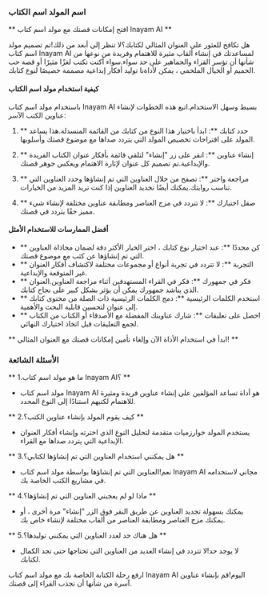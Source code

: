 ### اسم المولد اسم الكتاب

** افتح إمكانات قصتك مع مولد اسم كتاب Inayam AI **

هل تكافح للعثور على العنوان المثالي لكتابك؟لا تنظر إلى أبعد من ذلك!تم تصميم مولد اسم كتاب Inayam AI لمساعدتك في إنشاء ألقاب مثيرة للاهتمام وفريدة من نوعها من شأنها أن تؤسر القراء والجماهير على حد سواء.سواء أكنت تكتب لغزًا مثيرًا أو قصة حب الحميم أو الخيال الملحمي ، يمكن لأداةنا توليد أفكار إبداعية مصممة خصيصًا لنوع كتابك.

#### كيفية استخدام مولد اسم الكتاب

باستخدام مولد اسم كتاب Inayam AI بسيط وسهل الاستخدام.اتبع هذه الخطوات لإنشاء عناوين الكتب الآسر:

1. ** حدد كتابك **: ابدأ باختيار هذا النوع من كتابك من القائمة المنسدلة.هذا يساعد المولد على اقتراحات تخصيص المولد التي يتردد صداها مع موضوع قصتك وأسلوبها.

2. ** إنشاء عناوين **: انقر على زر "إنشاء" لتلقي قائمة بأفكار عنوان الكتاب الفريدة والإبداعية.تم تصميم كل عنوان لإثارة الاهتمام ويعكس جوهر قصتك.

3. ** مراجعة واختر **: تصفح من خلال العناوين التي تم إنشاؤها وحدد العناوين التي تناسب روايتك.يمكنك أيضًا تجديد العناوين إذا كنت تريد المزيد من الخيارات.

4. ** صقل اختيارك **: لا تتردد في مزج العناصر ومطابقة عناوين مختلفة لإنشاء شيء مميز حقًا يتردد في قصتك.

#### أفضل الممارسات للاستخدام الأمثل

- ** كن محددًا **: عند اختيار نوع كتابك ، اختر الخيار الأكثر دقة لضمان محاذاة العناوين التي تم إنشاؤها عن كثب مع موضوع قصتك.
- ** التجربة **: لا تتردد في تجربة أنواع أو مجموعات مختلفة لاكتشاف أفكار العنوان غير المتوقعة والإبداعية.
- ** فكر في جمهورك **: فكر في القراء المستهدفين أثناء مراجعة العناوين.العنوان الذي يناشد جمهورك يمكن أن يؤثر بشكل كبير على نجاح كتابك.
- ** استخدم الكلمات الرئيسية **: دمج الكلمات الرئيسية ذات الصلة من محتوى كتابك إلى عنوان لتحسين قابلية البحث والأهمية.
- ** احصل على تعليقات **: شارك عناوينك المفضلة مع الأصدقاء أو الكتاب من الكتاب لجمع التعليقات قبل اتخاذ اختيارك النهائي.

** ابدأ في استخدام الأداة الآن وإلغاء تأمين إمكانات قصتك مع العنوان المثالي! **

### الأسئلة الشائعة

** 1.ما هو مولد اسم كتاب Inayam AI؟ **
- مولد اسم كتاب Inayam AI هو أداة تساعد المؤلفين على إنشاء عناوين فريدة ومثيرة للاهتمام لكتبهم استنادًا إلى النوع المحدد.

** 2.كيف يقوم المولد بإنشاء عناوين الكتب؟ **
- يستخدم المولد خوارزميات متقدمة لتحليل النوع الذي اخترته وإنشاء أفكار العنوان الإبداعية التي يتردد صداها مع القراء.

** 3.هل يمكنني استخدام العناوين التي تم إنشاؤها لكتابي؟ **
- نعم!العناوين التي تم إنشاؤها بواسطة مولد اسم كتاب Inayam AI مجاني لاستخدامه في مشاريع الكتب الخاصة بك.

** 4.ماذا لو لم يعجبني العناوين التي تم إنشاؤها؟ **
- يمكنك بسهولة تجديد العناوين عن طريق النقر فوق الزر "إنشاء" مرة أخرى ، أو يمكنك مزج العناصر ومطابقة العناصر من ألقاب مختلفة لإنشاء خاص بك.

** 5.هل هناك حد لعدد العناوين التي يمكنني توليدها؟ **
- لا يوجد حد!لا تتردد في إنشاء العديد من العناوين التي تحتاجها حتى تجد الكمال لكتابك.

ارفع رحلة الكتابة الخاصة بك مع مولد اسم كتاب Inayam AI اليوم!قم بإنشاء عناوين آسرة من شأنها أن تجذب القراء إلى قصتك.